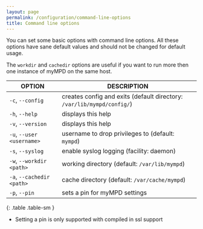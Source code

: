 ```yaml
---
layout: page
permalink: /configuration/command-line-options
title: Command line options
---
```


You can set some basic options with command line options. All these options have sane default values and should not be changed for default usage.

The `workdir` and `cachedir` options are useful if you want to run more then one instance of myMPD on the same host.

| OPTION | DESCRIPTION |
| ------ | ----------- |
| `-c`, `--config` | creates config and exits (default directory: `/var/lib/mympd/config/`) |
| `-h`, `--help` | displays this help |
| `-v`, `--version` | displays this help |
| `-u`, `--user <username>`| username to drop privileges to (default: `mympd`) |
| `-s`, `--syslog` | enable syslog logging (facility: daemon) |
| `-w`, `--workdir <path>` | working directory (default: `/var/lib/mympd`) |
| `-a`, `--cachedir <path>` | cache directory (default: `/var/cache/mympd`) |
| `-p`, `--pin` | sets a pin for myMPD settings |
{: .table .table-sm }

- Setting a pin is only supported with compiled in ssl support
